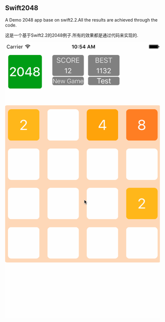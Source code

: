 Swift2048
---
A Demo 2048 app base on swift2.2.All the results are achieved through the code.

这是一个基于Swift2.2的2048例子.所有的效果都是通过代码来实现的.

![effect](./Swift2048Tests/swift2048-v1-demo.gif)
